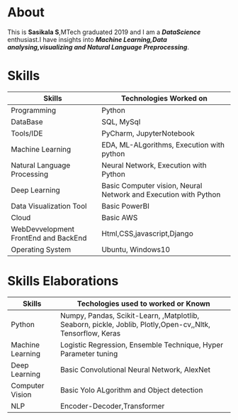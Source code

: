 # About 

This is **Sasikala S**,MTech graduated 2019 and I am a ***DataScience*** enthusiast.I have insights into ***Machine Learning,Data analysing,visualizing and Natural Language Preprocessing***.

# Skills

|Skills       | Technologies Worked on|
| ---| ----|
|Programming|Python|
|DataBase|SQL, MySql|
|Tools/IDE|PyCharm, JupyterNotebook|
|Machine Learning|EDA, ML-ALgorithms, Execution with python|
|Natural Language Processing|Neural Network, Execution with Python|
|Deep Learning|Basic Computer vision, Neural Network and Execution with Python|
|Data Visualization Tool|Basic PowerBI|
|Cloud|Basic AWS|
|WebDevvelopment FrontEnd and BackEnd|Html,CSS,javascript,Django|
|Operating System|Ubuntu, Windows10|

# Skills Elaborations

|Skills|Techologies used to worked or Known|
|----|----|
|Python|Numpy, Pandas, Scikit-Learn, ,Matplotlib, Seaborn, pickle, Joblib, Plotly,Open-cv,,Nltk, Tensorflow, Keras|
|Machine Learning|Logistic Regression, Ensemble Technique, Hyper Parameter tuning|
|Deep Learning| Basic Convolutional Neural Network, AlexNet|
|Computer Vision|Basic Yolo ALgorithm and Object detection|
|NLP|Encoder-Decoder,Transformer|
